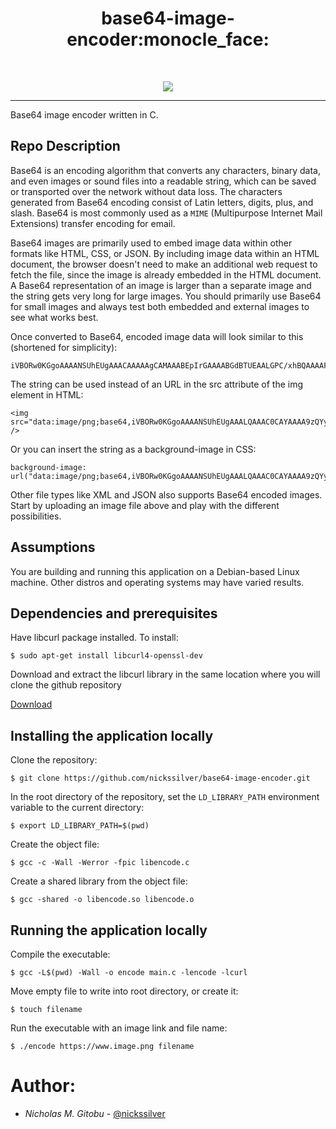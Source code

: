 # 
<h1 align ="center">base64-image-encoder:monocle_face:</h1><br>
<p align="center">
<img src="https://i2.wp.com/www.fatosmorina.com/wp-content/uploads/2017/07/Base64.png">
</p>
<hr />
Base64 image encoder written in C.

## Repo Description

Base64 is an encoding algorithm that converts any characters, binary data, and even images or sound files into a readable string, which can be saved or transported over the network without data loss. The characters generated from Base64 encoding consist of Latin letters, digits, plus, and slash. Base64 is most commonly used as a `MIME` (Multipurpose Internet Mail Extensions) transfer encoding for email.

Base64 images are primarily used to embed image data within other formats like HTML, CSS, or JSON. By including image data within an HTML document, the browser doesn't need to make an additional web request to fetch the file, since the image is already embedded in the HTML document. A Base64 representation of an image is larger than a separate image and the string gets very long for large images. You should primarily use Base64 for small images and always test both embedded and external images to see what works best.

Once converted to Base64, encoded image data will look similar to this (shortened for simplicity):
```
iVBORw0KGgoAAAANSUhEUgAAACAAAAAgCAMAAABEpIrGAAAABGdBTUEAALGPC/xhBQAAAAFzUkdCAK7OHOkAAAAgY0hSTQAAeiYAAICEAAD6AAAAgOgAAHUwAADqYAAAOpgwnLpRPAAA...
```
The string can be used instead of an URL in the src attribute of the img element in HTML:
```
<img src="data:image/png;base64,iVBORw0KGgoAAAANSUhEUgAAALQAAAC0CAYAAAA9zQYyAAAABGdBTUEAALGPC/xhBQAAAAlwSFlzA..." />
```
Or you can insert the string as a background-image in CSS:
```
background-image: url("data:image/png;base64,iVBORw0KGgoAAAANSUhEUgAAALQAAAC0CAYAAAA9zQYyAAAABGdBTUEAALGPC/xhBQAAAAlwSFlzA...");
```
Other file types like XML and JSON also supports Base64 encoded images. Start by uploading an image file above and play with the different possibilities.

## Assumptions

You are building and running this application on a Debian-based Linux machine. Other distros and operating systems may have varied results. 

## Dependencies and prerequisites
Have libcurl package installed. To install:

`$ sudo apt-get install libcurl4-openssl-dev`

Download and extract the libcurl library in the same location where you will clone the github repository

[Download](https://curl.se/download.html)

## Installing the application locally
Clone the repository:

`$ git clone https://github.com/nickssilver/base64-image-encoder.git`

In the root directory of the repository, set the `LD_LIBRARY_PATH` environment variable to the current directory:

`$ export LD_LIBRARY_PATH=$(pwd)`

Create the object file:

`$ gcc -c -Wall -Werror -fpic libencode.c`

Create a shared library from the object file:

`$ gcc -shared -o libencode.so libencode.o`

## Running the application locally
Compile the executable:

`$ gcc -L$(pwd) -Wall -o encode main.c -lencode -lcurl`

Move empty file to write into root directory, or create it:

`$ touch filename`

Run the executable with an image link and file name:

`$ ./encode https://www.image.png filename`

 
# Author:
- *Nicholas M. Gitobu*  - [@nickssilver](https://github.com/nickssilver)
